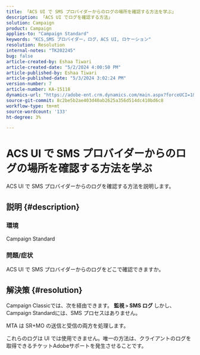 ```yaml
---
title: 「ACS UI で SMS プロバイダーからのログの場所を確認する方法を学ぶ」
description: 「ACS UI でログを確認する方法」
solution: Campaign
product: Campaign
applies-to: "Campaign Standard"
keywords: "KCS,SMS プロバイダー，ログ，ACS UI, ロケーション"
resolution: Resolution
internal-notes: "TK202245"
bug: false
article-created-by: Eshaa Tiwari
article-created-date: "5/2/2024 4:00:50 PM"
article-published-by: Eshaa Tiwari
article-published-date: "5/3/2024 3:02:24 PM"
version-number: 7
article-number: KA-15118
dynamics-url: "https://adobe-ent.crm.dynamics.com/main.aspx?forceUCI=1&pagetype=entityrecord&etn=knowledgearticle&id=10258f22-9d08-ef11-9f8a-6045bd006793"
source-git-commit: 8c2be5b2ae403d40ab2625a356d514dc410bd6c8
workflow-type: tm+mt
source-wordcount: '133'
ht-degree: 3%

---
```


# ACS UI で SMS プロバイダーからのログの場所を確認する方法を学ぶ


ACS UI で SMS プロバイダーからのログを確認する方法を説明します。

## 説明 {#description}


### <b>環境</b>

Campaign Standard

### <b>問題/症状</b>

ACS UI で SMS プロバイダーからのログをどこで確認できますか。


## 解決策 {#resolution}


Campaign Classicでは、次を経由できます。 <b>監視 `>`  SMS ログ </b>しかし、Campaign Standardには、SMS プロセスはありません。

MTA は SR+MO の送信と受信の両方を処理します。

これらのログは UI では使用できません。唯一の方法は、クライアントのログを取得できるチケットAdobeサポートを発生させることです。
